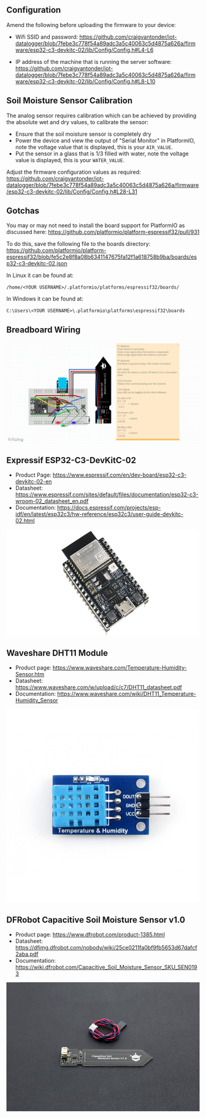 Configuration
-------------

Amend the following before uploading the firmware to your device:

- Wifi SSID and password: https://github.com/craigvantonder/iot-datalogger/blob/7febe3c778f54a89adc3a5c40063c5d4875a626a/firmware/esp32-c3-devkitc-02/lib/Config/Config.h#L4-L6

- IP address of the machine that is running the server software: https://github.com/craigvantonder/iot-datalogger/blob/7febe3c778f54a89adc3a5c40063c5d4875a626a/firmware/esp32-c3-devkitc-02/lib/Config/Config.h#L8-L10

Soil Moisture Sensor Calibration
--------------------------------

The analog sensor requires calibration which can be achieved by providing the absolute wet and dry values, to calibrate the sensor:

- Ensure that the soil moisture sensor is completely dry
- Power the device and view the output of "Serial Monitor" in PlatformIO, note the voltage value that is displayed, this is your `AIR_VALUE`.
- Put the sensor in a glass that is 1/3 filled with water, note the voltage value is displayed, this is your `WATER_VALUE`.

Adjust the firmware configuration values as required: https://github.com/craigvantonder/iot-datalogger/blob/7febe3c778f54a89adc3a5c40063c5d4875a626a/firmware/esp32-c3-devkitc-02/lib/Config/Config.h#L28-L31

Gotchas
-------

You may or may not need to install the board support for PlatformIO as discussed here: https://github.com/platformio/platform-espressif32/pull/931

To do this, save the following file to the boards directory: https://github.com/platformio/platform-espressif32/blob/fe5c2e8f8a08b6341147675fa12f1a618758b9ba/boards/esp32-c3-devkitc-02.json

In Linux it can be found at:

    /home/<YOUR USERNAME>/.platformio/platforms/espressif32/boards/

In Windows it can be found at:

    C:\Users\<YOUR USERNAME>\.platformio\platforms\espressif32\boards

Breadboard Wiring
-----------------

![Breadboard Wiring Image](https://github.com/craigvantonder/iot-datalogger/blob/main/firmware/esp32-c3-devkitc-02/documentation/images/Breadboard_Wiring.png)

Expressif ESP32-C3-DevKitC-02
-----------------------------

- Product Page: https://www.espressif.com/en/dev-board/esp32-c3-devkitc-02-en
- Datasheet: https://www.espressif.com/sites/default/files/documentation/esp32-c3-wroom-02_datasheet_en.pdf
- Documentation: https://docs.espressif.com/projects/esp-idf/en/latest/esp32c3/hw-reference/esp32c3/user-guide-devkitc-02.html

![Expressif ESP32-C3-DevKitC-02 Image](https://github.com/craigvantonder/iot-datalogger/blob/main/firmware/esp32-c3-devkitc-02/documentation/images/expressif-esp32-c3-devkitc-02.png)

Waveshare DHT11 Module
----------------------

- Product page: https://www.waveshare.com/Temperature-Humidity-Sensor.htm
- Datasheet: https://www.waveshare.com/w/upload/c/c7/DHT11_datasheet.pdf
- Documentation: https://www.waveshare.com/wiki/DHT11_Temperature-Humidity_Sensor

![Waveshare DHT11 Module Image](https://github.com/craigvantonder/iot-datalogger/blob/main/firmware/esp32-c3-devkitc-02/documentation/images/waveshare-dht11-module.jpg)

DFRobot Capacitive Soil Moisture Sensor v1.0
--------------------------------------------

- Product page: https://www.dfrobot.com/product-1385.html
- Datasheet: https://dfimg.dfrobot.com/nobody/wiki/25ce0211fa0bf9fb5653d67dafcf2aba.pdf
- Documentation: https://wiki.dfrobot.com/Capacitive_Soil_Moisture_Sensor_SKU_SEN0193

![DFRobot Capacitive Soil Moisture Sensor Image](https://github.com/craigvantonder/iot-datalogger/blob/main/firmware/esp32-c3-devkitc-02/documentation/images/DFRobot_Capacitve_Soil_Moisture_v1.jpg)